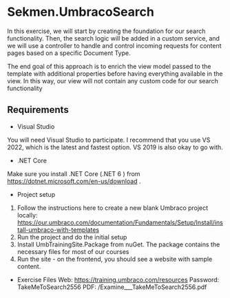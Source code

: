 # Sekmen.UmbracoSearch

In this exercise, we will start by creating the foundation for our search functionality. Then, the search logic will be added in a custom service, and we will use a controller to handle and control incoming requests for content pages based on a specific Document Type.

The end goal of this approach is to enrich the view model passed to the template with additional properties before having everything available in the view. In this way, our view will not contain any custom code for our search functionality

## Requirements

- Visual Studio

You will need Visual Studio to participate. I recommend that you use VS 2022, which is the latest and fastest option. VS 2019 is also okay to go with.

- .NET Core

Make sure you install .NET Core (.NET 6 ) from https://dotnet.microsoft.com/en-us/download .

- Project setup

1. Follow the instructions here to create a new blank Umbraco project locally: https://our.umbraco.com/documentation/Fundamentals/Setup/Install/install-umbraco-with-templates
2. Run the project and do the initial setup 
3. Install UmbTrainingSite.Package from nuGet. The package contains the necessary files for most of our courses
4. Run the site - on the frontend, you should see a website with sample content.

- Exercise Files
Web: https://training.umbraco.com/resources
Password: TakeMeToSearch2556
PDF: /Examine___TakeMeToSearch2556.pdf
